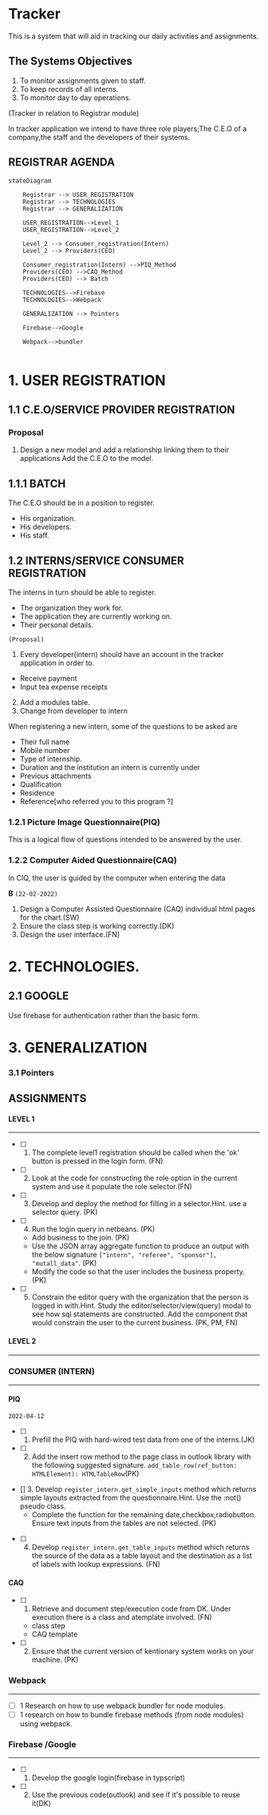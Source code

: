 # Tracker

This is a system that will aid in tracking our daily activities and assignments.

## The Systems Objectives

1. To monitor assignments given to staff.
2. To keep records of all interns.
3. To monitor day to day operations.

(Tracker in relation to Registrar module)

In tracker application we intend to have three role players;The C.E.O of a
company,the staff and the developers of their systems.


## REGISTRAR AGENDA

```mermaid
stateDiagram
    
    Registrar --> USER_REGISTRATION
    Registrar --> TECHNOLOGIES
    Registrar --> GENERALIZATION

    USER_REGISTRATION-->Level_1
    USER_REGISTRATION-->Level_2

    Level_2 --> Consumer_registration(Intern)
    Level_2 --> Providers(CEO)
    
    Consumer_registration(Intern) -->PIQ_Method
    Providers(CEO) -->CAQ_Method
    Providers(CEO) --> Batch

    TECHNOLOGIES-->Firebase
    TECHNOLOGIES-->Webpack

    GENERALIZATION --> Pointers

    Firebase-->Google
    
    Webpack-->bundler
    
```
# 1. USER REGISTRATION

## 1.1 C.E.O/SERVICE PROVIDER REGISTRATION 

### Proposal

1. Design a new model and add a relationship linking them to their applications
Add the C.E.O to the model.
 ## 1.1.1 BATCH

The C.E.O should be in a position to register.

- His organization.
- His developers.
- His staff.



## 1.2 INTERNS/SERVICE CONSUMER REGISTRATION

The interns in turn should be able to register.

- The organization they work for.
- The application they are currently working on.
- Their personal details.

`(Proposal)` 

1. Every developer(intern) should have an account in the tracker application in order
to.
- Receive payment
- Input tea expense receipts
2. Add a modules table.
3. Change from developer to intern

When registering a new intern, some of the questions to be asked are

- Their full name
- Mobile number
- Type of internship.
- Duration and the institution an intern is currently under
- Previous attachments
- Qualification
- Residence
- Reference[who referred you to this program ?]  

### 1.2.1 Picture Image Questionnaire(PIQ)

This is a logical flow of questions intended to be answered by the user.

### 1.2.2 Computer Aided Questionnaire(CAQ)

In CIQ, the user is guided by the computer when entering the data 

**B** `(22-02-2022)`

1. Design a Computer  Assisted Questionnaire (CAQ) individual html pages for the chart.(SW)
2. Ensure the class step is working correctly.(DK)
3. Design the user interface.(FN)





# 2. TECHNOLOGIES.
## 2.1 GOOGLE
Use firebase for authentication rather than the basic form.

 # 3. GENERALIZATION
### 3.1 Pointers

 ## ASSIGNMENTS
 #### LEVEL 1
 ___

 - [ ] 1. The complete level1 registration should be called when the 'ok' button is pressed in the login form. (FN)
 - [ ] 2. Look at the code for constructing the role option in the current system and use it populate the role selector.(FN)
 - [ ] 3. Develop and deploy the method for filling in a selector.Hint. use a selector query. (PK)
 - [ ] 4. Run the login query in netbeans. (PK)
     - Add business to the join. (PK)
     - Use the JSON array aggregate function to produce an output with the below signature `["intern", "referee", "sponsor"], "mutall_data"`. (PK)
     - Modify the code so that the user includes the business property. (PK)
 - [ ] 5. Constrain the editor query with the organization that the person is logged in with.Hint. Study the editor/selector/view(query) modal to see how sql statements are constructed. Add the component that would constrain  the user to the current business. (PK, PM, FN)

 #### LEVEL 2
 ___
 ### CONSUMER (INTERN)
 ___
 #### PIQ

`2022-04-12`

- [ ] 1. Prefill the PIQ with hard-wired test data from one of the interns.(JK)
- [ ] 2. Add the insert row method to the page class in outlook library with the following suggested signature. 
    `add_table_row(ref_button: HTMLElement): HTMLTableRow`(PK)
- [] 3. Develop `register_intern.get_simple_inputs` method which returns simple layouts extracted from the questionnaire.Hint. Use the :not() pseudo class.
    - Complete the function for the remaining date,checkbox,radiobutton. Ensure text inputs from the tables are not selected. (PK)
- [ ] 4. Develop `register_intern.get_table_inputs` method which returns the source of the data as a table layout and the destination as a list of labels with lookup expressions. (FN)

#### CAQ
- [ ] 1. Retrieve and document step/execution code from DK. Under execution there is a class and atemplate involved. (FN)
    - class step
    - CAQ template 
- [ ] 2. Ensure that the current version of kentionary system works on your machine. (PK)

### Webpack
___

- [ ] 1 Research on how to use webpack bundler for node modules.
- [ ] 1 research on how to bundle firebase methods (from node modules) using webpack.

### Firebase /Google
___

- [ ] 1. Develop the google login(firebase in typscript) 
- [ ] 2. Use the previous code(outlook) and see if it's possible to reuse it(DK)
  




